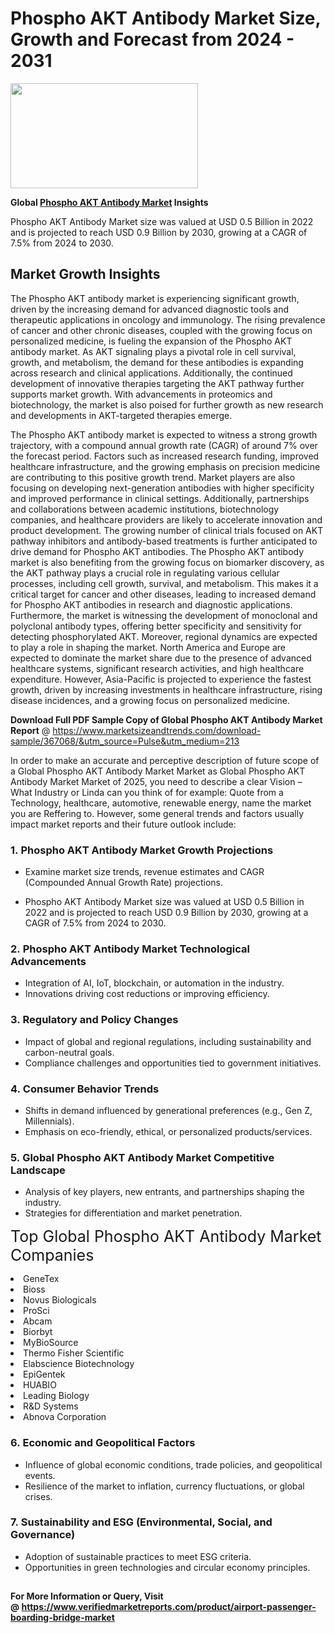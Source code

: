 <H1>Phospho AKT Antibody Market Size, Growth and Forecast from 2024 - 2031</H1><img class="aligncenter size-medium wp-image-584254" src="https://thirdeyenews.in/wp-content/uploads/2024/09/Global-Market-Research-300x168.jpeg" alt="" width="300" height="168" /><p><strong>Global&nbsp;<a href="https://www.marketsizeandtrends.com/download-sample/367068/&amp;utm_source=Pulse&amp;utm_medium=213">Phospho AKT Antibody Market</a> Insights</strong></p><p>Phospho AKT Antibody Market size was valued at USD 0.5 Billion in 2022 and is projected to reach USD 0.9 Billion by 2030, growing at a CAGR of 7.5% from 2024 to 2030.</p><p><h2>Market Growth Insights</h2> <p>The Phospho AKT antibody market is experiencing significant growth, driven by the increasing demand for advanced diagnostic tools and therapeutic applications in oncology and immunology. The rising prevalence of cancer and other chronic diseases, coupled with the growing focus on personalized medicine, is fueling the expansion of the Phospho AKT antibody market. As AKT signaling plays a pivotal role in cell survival, growth, and metabolism, the demand for these antibodies is expanding across research and clinical applications. Additionally, the continued development of innovative therapies targeting the AKT pathway further supports market growth. With advancements in proteomics and biotechnology, the market is also poised for further growth as new research and developments in AKT-targeted therapies emerge. </p> <p>The Phospho AKT antibody market is expected to witness a strong growth trajectory, with a compound annual growth rate (CAGR) of around 7% over the forecast period. Factors such as increased research funding, improved healthcare infrastructure, and the growing emphasis on precision medicine are contributing to this positive growth trend. Market players are also focusing on developing next-generation antibodies with higher specificity and improved performance in clinical settings. Additionally, partnerships and collaborations between academic institutions, biotechnology companies, and healthcare providers are likely to accelerate innovation and product development. The growing number of clinical trials focused on AKT pathway inhibitors and antibody-based treatments is further anticipated to drive demand for Phospho AKT antibodies. The Phospho AKT antibody market is also benefiting from the growing focus on biomarker discovery, as the AKT pathway plays a crucial role in regulating various cellular processes, including cell growth, survival, and metabolism. This makes it a critical target for cancer and other diseases, leading to increased demand for Phospho AKT antibodies in research and diagnostic applications. Furthermore, the market is witnessing the development of monoclonal and polyclonal antibody types, offering better specificity and sensitivity for detecting phosphorylated AKT. Moreover, regional dynamics are expected to play a role in shaping the market. North America and Europe are expected to dominate the market share due to the presence of advanced healthcare systems, significant research activities, and high healthcare expenditure. However, Asia-Pacific is projected to experience the fastest growth, driven by increasing investments in healthcare infrastructure, rising disease incidences, and a growing focus on personalized medicine. </p><p><span class=""><strong>Download Full PDF Sample Copy of Global Phospho AKT Antibody Market Report</strong> @ <a href="https://www.marketsizeandtrends.com/download-sample/367068/&amp;utm_source=Pulse&amp;utm_medium=213" target="_blank">https://www.marketsizeandtrends.com/download-sample/367068/&amp;utm_source=Pulse&amp;utm_medium=213</a></span></p><p>In order to make an accurate and perceptive description of future scope of a Global&nbsp;Phospho AKT Antibody Market Market as Global&nbsp;Phospho AKT Antibody Market Market of 2025, you need to describe a clear Vision &ndash; What Industry or Linda can you think of for example: Quote from a Technology, healthcare, automotive, renewable energy, name the market you are Reffering to. However, some general trends and factors usually impact market reports and their future outlook include:</p><h3>1.&nbsp;<strong>Phospho AKT Antibody Market Growth Projections</strong></h3><ul><li>Examine market size trends, revenue estimates and CAGR (Compounded Annual Growth Rate) projections.</li><li><p>Phospho AKT Antibody Market size was valued at USD 0.5 Billion in 2022 and is projected to reach USD 0.9 Billion by 2030, growing at a CAGR of 7.5% from 2024 to 2030.</p></li></ul><h3>2.&nbsp;<strong>Phospho AKT Antibody Market Technological Advancements</strong></h3><ul><li>Integration of AI, IoT, blockchain, or automation in the industry.</li><li>Innovations driving cost reductions or improving efficiency.</li></ul><h3>3.&nbsp;<strong>Regulatory and Policy Changes</strong></h3><ul><li>Impact of global and regional regulations, including sustainability and carbon-neutral goals.</li><li>Compliance challenges and opportunities tied to government initiatives.</li></ul><h3>4.&nbsp;<strong>Consumer Behavior Trends</strong></h3><ul><li>Shifts in demand influenced by generational preferences (e.g., Gen Z, Millennials).</li><li>Emphasis on eco-friendly, ethical, or personalized products/services.</li></ul><h3>5.&nbsp;<strong>Global Phospho AKT Antibody Market Competitive Landscape</strong></h3><ul><li>Analysis of key players, new entrants, and partnerships shaping the industry.</li><li>Strategies for differentiation and market penetration.</li></ul><p data-pm-slice="1 1 []"><span style="color: inherit; font-family: inherit; font-size: 25px;">Top Global Phospho AKT Antibody Market Companies</span></p><div class="" data-test-id=""><p><li>GeneTex</li><li> Bioss</li><li> Novus Biologicals</li><li> ProSci</li><li> Abcam</li><li> Biorbyt</li><li> MyBioSource</li><li> Thermo Fisher Scientific</li><li> Elabscience Biotechnology</li><li> EpiGentek</li><li> HUABIO</li><li> Leading Biology</li><li> R&D Systems</li><li> Abnova Corporation</li></p></div><h3>6.&nbsp;<strong>Economic and Geopolitical Factors</strong></h3><ul><li>Influence of global economic conditions, trade policies, and geopolitical events.</li><li>Resilience of the market to inflation, currency fluctuations, or global crises.</li></ul><h3>7.&nbsp;<strong>Sustainability and ESG (Environmental, Social, and Governance)</strong></h3><ul><li>Adoption of sustainable practices to meet ESG criteria.</li><li>Opportunities in green technologies and circular economy principles.</li></ul><h2><strong style="font-size: 14px;">For More Information or Query, Visit @&nbsp;</strong><a style="background-color: #ffffff; font-size: 14px;" href="https://www.marketsizeandtrends.com/report/phospho-akt-antibody-market/" target="_blank">https://www.verifiedmarketreports.com/product/airport-passenger-boarding-bridge-market</a></h2>
